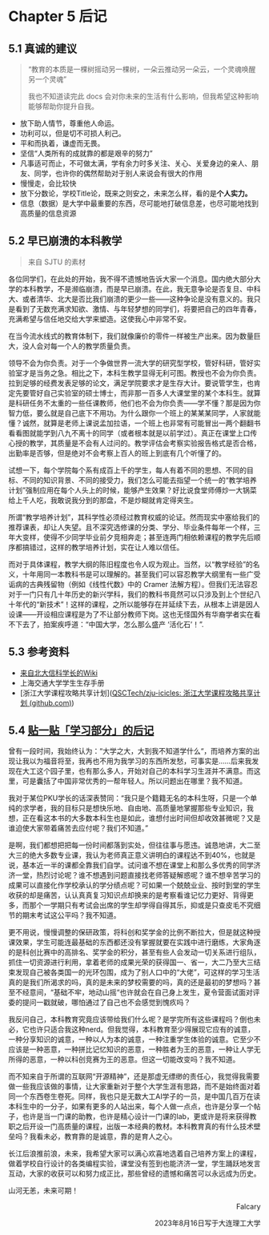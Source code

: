 # Chapter 5 后记

## 5.1 真诚的建议

> “教育的本质是一棵树摇动另一棵树，一朵云推动另一朵云，一个灵魂唤醒另一个灵魂”
>
> 我也不知道读完此 docs 会对你未来的生活有什么影响，但我希望这种影响能够帮助你提升自我。

- 放下助人情节，尊重他人命运。
- 功利可以，但是切不可损人利己。
- 平和而执着，谦虚而无畏。
- 坚信“人类所有的成就靠的都是艰辛的努力”
- 凡事适可而止，不可做太满，学有余力时多关注、关心、关爱身边的亲人、朋友、同学，也许你的偶然帮助对于别人来说会有很大的作用
- 慢慢走，会比较快
- 放下分数论，学校Title论，既来之则安之，未来怎么样，看的是**个人实力。**
- 信息（数据）是大学中最重要的东西，尽可能地打破信息差，也尽可能地找到高质量的信息资源

## 5.2 早已崩溃的本科教学

> 来自 SJTU 的素材

 各位同学们，在此处的开始，我不得不遗憾地告诉大家一个消息。国内绝大部分大学的本科教学，不是濒临崩溃，而是早已崩溃。在此，我无意争论是否复旦、中科大、或者清华、北大是否比我们崩溃的更少一些——这种争论是没有意义的。我只是看到了无数充满求知欲、激情、与年轻梦想的同学们，将要把自己的四年青春，充满希望与信任地交给大学来塑造。这使我心中非常不安。

 在当今流水线式的教育体制下，我们就像廉价的零件一样被生产出来。因为数量巨大，没人会对每一个人的教学质量负责。

 领导不会为你负责。对于一个争做世界一流大学的研究型学校，管好科研，管好实验室才是当务之急。相比之下，本科生教学显得无利可图。教授也不会为你负责。拉到足够的经费发表足够的论文，满足学院要求才是生存大计。要说管学生，也肯定先要管好自己实验室的硕士博士，而非那一百多人大课堂里的某个本科生。就算是科研任务不太重的一些任课教师，他们也不会为你负责——学不懂？那是因为你智力低，要么就是自己底下不用功。为什么跟你一个班上的某某某同学，人家就能懂？诚然，就算是老师上课说孟加拉语，一个班上也非常有可能冒出一两个翻翻书看看图就能学到八九不离十的同学（或者根本就是以前学过）。真正在课堂上口传心授的教学，其质量是不会有人过问的。教学评估会考察实验报告格式是否合格，出勤率是否够，但是绝对不会考察上百人的班上到底有几个听懂了的。

 试想一下，每个学院每个系有成百上千的学生，每人有着不同的思想、不同的目标、不同的知识背景、不同的接受力，我们怎么可能去指望一个统一的“教学培养计划”强制应用在每个人头上的时候，能够产生效果？好比说食堂师傅炒一大锅菜给上千人吃，我敢说我分到的那盘，不是炒糊就肯定得夹生。

 所谓“教学培养计划”，其科学性必须经过教育权威的论证。然而现实中塞给我们的推荐课表，却让人失望。且不深究选修课的分类、学分、毕业条件每年一个样，三年大变样，使得不少同学毕业前夕竞相奔走；甚至连两门相依赖课程的教学先后顺序都搞错过，这样的教学培养计划，实在让人难以信任。

 而对于具体课程，教学大纲的陈旧程度也令人叹为观止。当然，以“教学经验”的名义，十年用同一本教科书是可以理解的。甚至我们可以容忍教学大纲里有一些广受诟病的古典残留物（例如《线性代数》中的 Cramer 法解方程）。但我们无法容忍对于一门只有几十年历史的新兴学科，我们的教科书竟然可以只涉及到上个世纪八十年代的“新技术”！这样的课程，之所以能够存在并延续下去，从根本上讲是因人设课——开设相应课程是为了不让部分教师下岗。这也无怪国外有华裔学者实在看不下去了，拍案疾呼道：“中国大学，怎么那么盛产 ‘活化石’！”. 

## 5.3 参考资料

- [来自北大信科学长的Wiki](https://csdiy.wiki)
- 上海交通大学学生生存手册
- [浙江大学课程攻略共享计划]([QSCTech/zju-icicles: 浙江大学课程攻略共享计划 (github.com)](https://github.com/QSCTech/zju-icicles/tree/master))

## 5.4 [贴一贴「学习部分」的后记](https://dutailab.wiki/%E5%90%8E%E8%AE%B0/)

曾有一段时间，我始终认为：“大学之大，大到我不知道学什么“，而培养方案的出现让我以为福音将至，我再也不用为我学习的东西所发愁，可事实是……后来我发现在大工这个园子里，也有那么多人，开始对自己的本科学习生涯并不满意。而这里，可是囊括了中国非常优秀的一帮年轻人。所以问题出在哪里？我不知道。

我对于某位PKU学长的话深表赞同：“我只是个籍籍无名的本科生呀，只是一个单纯的求学者，我的目标只是想快乐地、自由地、高质量地掌握那些专业知识，我想，正在看这本书的大多数本科生也是如此，谁想付出时间但却收效甚微呢？又是谁迫使大家带着痛苦去应付呢？我们不知道。”

是啊，我们都想把把每一份时间都落到实处，但往往事与愿违。诚恳地讲，大二至大三的绝大多数专业课，我认为老师真正意义讲明白的课程达不到40%，也就是说，基本近一半的课都全靠我们自学。试问谁不想在课堂上和那么多优秀的同学济济一堂，热烈讨论呢？谁不想遇到问题直接找老师答疑解惑呢？谁不想辛苦学习的成果可以直接化作学校承认的学分绩点呢？可如果一个兢兢业业、按时到堂的学生收获的却是痛苦，认认真真复习知识点却换来的是考察看谁记忆力更好、背得更多，而那个一学期只有考试会出席的学生却学得自得其乐，抑或是只查皮毛不究细节的期末考试这公平吗？我不知道。

更不用说，慢慢调整的保研政策，将科创和奖学金的比例不断拉大，但是就这种授课效果，学生可能连最基础的东西都还没有掌握就要在实践中进行磨练，大家角逐的是科创比赛中的高排名、奖学金的积分，甚至有些人会发动一切关系进行组队，抓住一切资源进行利用，拿着老师的成果光荣的获得国一、省一，大二乃至大三结束发现自己被各类国一的光环包围，成为了别人口中的“大佬”，可这样的学习生活真的是我们所渴求的吗，真的是未来的梦校需要的吗，真的还是最初的梦想吗？甚至不经意间，“基础不牢，地动山摇“也许就会在自己身上发生，夏令营面试面对评委的提问一戳就破，哪怕通过了自己也不会感觉到愧疚吗？

我反问自己，本科教育究竟应该带给我们什么呢？是学完所有这些课程吗？倒也未必，它也许只适合我这种nerd。但我觉得，本科教育至少得展现它应有的诚意，一种分享知识的诚意，一种以人为本的诚意，一种注重学生体验的诚意。它至少不应该是一种恶意，一种拼比记忆知识的恶意，一种胜者为王的恶意，一种让人学无所得的恶意，一种以科创竞赛为王的恶意。但这一切能改变吗？我不知道。

而不知来自于所谓的互联网“开源精神”，还是那虚无缥缈的责任心，我觉得我需要做一些我应该做的事情，让大家重新对于整个大学生涯有思路，而不是始终面对着同一个东西卷生卷死。同样，我也只是无数大工AI学子的一员，是中国几百万在读本科生中的一分子，如果有更多的人站出来，每个人做一点点，也许是分享一个帖子，也许是当一门课的助教，也许是精心设计一门课的lab，更或许是将来获得教职之后开设一门高质量的课程，出版一本经典的教材。本科教育真的有什么技术壁垒吗？我看未必，教育靠的是诚意，靠的是育人之心。

长江后浪推前浪，未来，我希望大家可以满心欢喜地选着自己培养方案上的课程，做着学校自行设计的各类编程实验，课堂没有签到也能济济一堂，学生踊跃地发言互动，大家的收获可以和努力成正比，那些曾经的遗憾和痛苦可以永远成为历史。

山河无恙，未来可期！



<p align="right">Falcary</p>
<p align="right">2023年8月16日写于大连理工大学</p>

<script src="https://giscus.app/client.js"
        data-repo="AnonymousDUTAI/SREKCARC-IA-TUD"
        data-repo-id="R_kgDOKG3dKg"
        data-category="General"
        data-category-id="DIC_kwDOKG3dKs4CYmFw"
        data-mapping="pathname"
        data-strict="0"
        data-reactions-enabled="1"
        data-emit-metadata="0"
        data-input-position="top"
        data-theme="preferred_color_scheme"
        data-lang="zh-CN"
        data-loading="lazy"
        crossorigin="anonymous"
        async>
</script>

<script>
    var palette = __get("__palette")
    if (palette && typeof palette.color === "object") {
        if (palette.color.scheme === "slate") {
            const giscus = document.querySelector("script[src*=giscus]")
            giscus.setAttribute("data-theme", "dark_protanopia")
        }
    }

    document.addEventListener("DOMContentLoaded", function () {
        const ref = document.querySelector("[data-md-component=palette]")
        ref.addEventListener("change", function () {
            var palette = __get("__palette")
            if (palette && typeof palette.color === "object") {
                const theme = palette.color.scheme === "slate" ? "dark_protanopia" : "light_protanopia"
                const frame = document.querySelector(".giscus-frame")
                frame.contentWindow.postMessage({
                    giscus: { setConfig: { theme } }
                }, "https://giscus.app")
            }
        })
    })
</script>